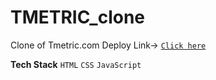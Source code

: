 # TMETRIC_clone

Clone of Tmetric.com 
Deploy Link-> [`Click here`](https://weather-forecast-nitin.netlify.app/)

**Tech Stack**
`HTML`
`CSS`
`JavaScript`
